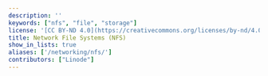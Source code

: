```yaml
---
description: ''
keywords: ["nfs", "file", "storage"]
license: '[CC BY-ND 4.0](https://creativecommons.org/licenses/by-nd/4.0)'
title: Network File Systems (NFS)
show_in_lists: true
aliases: ['/networking/nfs/']
contributors: ["Linode"]
---
```

